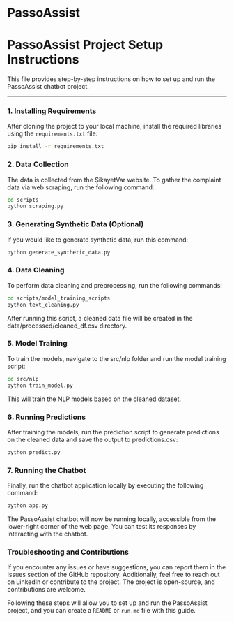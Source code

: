 # PassoAssist
# PassoAssist Project Setup Instructions

This file provides step-by-step instructions on how to set up and run the PassoAssist chatbot project.

---

### 1. Installing Requirements

After cloning the project to your local machine, install the required libraries using the `requirements.txt` file:

```bash
pip install -r requirements.txt
```

### 2. Data Collection
The data is collected from the ŞikayetVar website. To gather the complaint data via web scraping, run the following command:

```bash
cd scripts
python scraping.py
```

### 3. Generating Synthetic Data (Optional)
If you would like to generate synthetic data, run this command:

```bash
python generate_synthetic_data.py
```

### 4. Data Cleaning
To perform data cleaning and preprocessing, run the following commands:

```bash
cd scripts/model_training_scripts
python text_cleaning.py
```

After running this script, a cleaned data file will be created in the data/processed/cleaned_df.csv directory.

### 5. Model Training
To train the models, navigate to the src/nlp folder and run the model training script:

```bash
cd src/nlp
python train_model.py
```

This will train the NLP models based on the cleaned dataset.

### 6. Running Predictions
After training the models, run the prediction script to generate predictions on the cleaned data and save the output to predictions.csv:

```bash
python predict.py
```

### 7. Running the Chatbot
Finally, run the chatbot application locally by executing the following command:

```bash
python app.py
```

The PassoAssist chatbot will now be running locally, accessible from the lower-right corner of the web page. You can test its responses by interacting with the chatbot.

### Troubleshooting and Contributions
If you encounter any issues or have suggestions, you can report them in the Issues section of the GitHub repository. Additionally, feel free to reach out on LinkedIn or contribute to the project. The project is open-source, and contributions are welcome.

Following these steps will allow you to set up and run the PassoAssist project, and you can create a `README` or `run.md` file with this guide.





